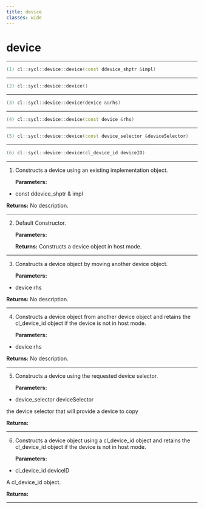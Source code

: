 ```yaml
---
title: device
classes: wide
---
```

# device

---

```cpp
(1) cl::sycl::device::device(const ddevice_shptr &impl)
```

---

```cpp
(2) cl::sycl::device::device()
```

---

```cpp
(3) cl::sycl::device::device(device &&rhs)
```

---

```cpp
(4) cl::sycl::device::device(const device &rhs)
```

---

```cpp
(5) cl::sycl::device::device(const device_selector &deviceSelector)
```

---

```cpp
(6) cl::sycl::device::device(cl_device_id deviceID)
```

---

1. Constructs a device using an existing implementation object. 

   **Parameters:**

  * const ddevice_shptr & impl

   

   **Returns:** No description.

---

2. Default Constructor. 

   **Parameters:**

   **Returns:** Constructs a device object in host mode. 

---

3. Constructs a device object by moving another device object. 

   **Parameters:**

  * device rhs

   

   **Returns:** No description.

---

4. Constructs a device object from another device object and retains the cl_device_id object if the device is not in host mode. 

   **Parameters:**

  * device rhs

   

   **Returns:** No description.

---

5. Constructs a device using the requested device selector. 

   **Parameters:**

  * device_selector deviceSelector

   the device selector that will provide a device to copy 

   **Returns:** 

---

6. Constructs a device object using a cl_device_id object and retains the cl_device_id object if the device is not in host mode. 

   **Parameters:**

  * cl_device_id deviceID

   A cl_device_id object. 

   **Returns:** 

---

